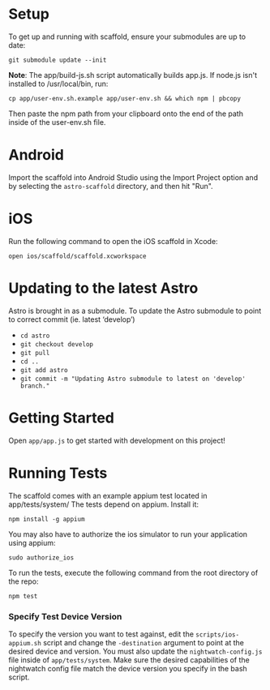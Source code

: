 # Setup

To get up and running with scaffold, ensure your submodules are up to date:

    git submodule update --init

**Note**: The app/build-js.sh script automatically builds app.js.
If node.js isn't installed to /usr/local/bin, run:

    cp app/user-env.sh.example app/user-env.sh && which npm | pbcopy

Then paste the npm path from your clipboard onto the end of the path inside of the user-env.sh file.

# Android

Import the scaffold into Android Studio using the Import Project option and by selecting the
`astro-scaffold` directory, and then hit "Run".

# iOS

Run the following command to open the iOS scaffold in Xcode:

    open ios/scaffold/scaffold.xcworkspace

# Updating to the latest Astro

Astro is brought in as a submodule. To update the Astro submodule to point to correct commit (ie. latest ‘develop’)
- `cd astro`
- `git checkout develop`
- `git pull`
- `cd ..`
- `git add astro`
- `git commit -m "Updating Astro submodule to latest on 'develop' branch."`

# Getting Started

Open `app/app.js` to get started with development on this project!

# Running Tests

The scaffold comes with an example appium test located in app/tests/system/
The tests depend on appium. Install it:

    npm install -g appium

You may also have to authorize the ios simulator to run your application using appium:

    sudo authorize_ios

To run the tests, execute the following command from the root directory of the repo:

    npm test

### Specify Test Device Version

To specify the version you want to test against, edit the `scripts/ios-appium.sh` script and
change the `-destination` argument to point at the desired device and version. You must also
update the `nightwatch-config.js` file inside of `app/tests/system`. Make sure the desired capabilities
of the nightwatch config file match the device version you specify in the bash script.
